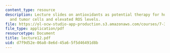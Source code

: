 ```yaml
---
content_type: resource
description: Lecture slides on antioxidants as potential therapy for human diseases,
  and tumor cells and elevated ROS levels.
file: https://ol-ocw-studio-app-production.s3.amazonaws.com/courses/7-343-the-radical-consequences-of-respiration-reactive-oxygen-species-in-aging-and-disease-fall-2007/d7f9d52e06a88e6d45a65f5d46491d8b_lecture12.pdf
file_type: application/pdf
resourcetype: Document
title: lecture12.pdf
uid: d7f9d52e-06a8-8e6d-45a6-5f5d46491d8b
---
```


